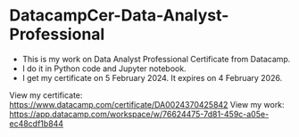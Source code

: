 # DatacampCer-Data-Analyst-Professional
- This is my work on Data Analyst Professional Certificate from Datacamp.
- I do it in Python code and Jupyter notebook.
- I get my certificate on 5 February 2024. It expires on 4 February 2026.

View my certificate: https://www.datacamp.com/certificate/DA0024370425842
View my work: https://app.datacamp.com/workspace/w/76624475-7d81-459c-a05e-ec48cdf1b844
